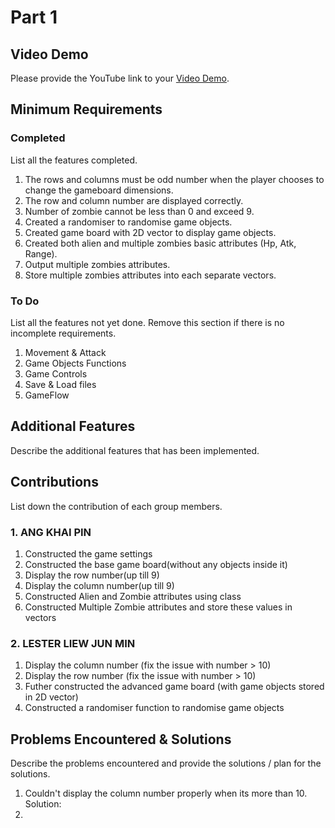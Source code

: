 # Part 1

## Video Demo

Please provide the YouTube link to your [Video Demo](https://youtube.com).

## Minimum Requirements

### Completed

List all the features completed.

1. The rows and columns must be odd number when the player chooses to change the gameboard dimensions.
2. The row and column number are displayed correctly.
3. Number of zombie cannot be less than 0 and exceed 9.
4. Created a randomiser to randomise game objects.
5. Created game board with 2D vector to display game objects.
6. Created both alien and multiple zombies basic attributes (Hp, Atk, Range).
7. Output multiple zombies attributes.
8. Store multiple zombies attributes into each separate vectors.

### To Do

List all the features not yet done. Remove this section if there is no incomplete requirements.

1. Movement & Attack
2. Game Objects Functions
3. Game Controls
4. Save & Load files
5. GameFlow

## Additional Features

Describe the additional features that has been implemented.

## Contributions

List down the contribution of each group members.

### 1. ANG KHAI PIN

1. Constructed the game settings
2. Constructed the base game board(without any objects inside it)
3. Display the row number(up till 9)
4. Display the column number(up till 9)
5. Constructed Alien and Zombie attributes using class
6. Constructed Multiple Zombie attributes and store these values in vectors

### 2. LESTER LIEW JUN MIN

1. Display the column number (fix the issue with number > 10)
2. Display the row number (fix the issue with number > 10)
3. Futher constructed the advanced game board (with game objects stored in 2D vector)
4. Constructed a randomiser function to randomise game objects

## Problems Encountered & Solutions

Describe the problems encountered and provide the solutions / plan for the solutions.
1. Couldn't display the column number properly when its more than 10.
Solution: 
2. 
